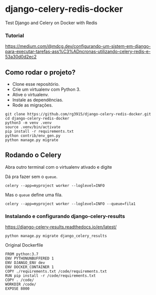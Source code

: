 # django-celery-redis-docker

Test Django and Celery on Docker with Redis

### Tutorial

https://medium.com/@mdcg.dev/configurando-um-sistem-em-django-para-executar-tarefas-ass%C3%ADncronas-utilizando-celery-redis-e-53a30d0d2ec2

## Como rodar o projeto?

* Clone esse repositório.
* Crie um virtualenv com Python 3.
* Ative o virtualenv.
* Instale as dependências.
* Rode as migrações.

```
git clone https://github.com/rg3915/django-celery-redis-docker.git
cd django-celery-redis-docker
python3 -m venv .venv
source .venv/bin/activate
pip install -r requirements.txt
python contrib/env_gen.py
python manage.py migrate
```

## Rodando o Celery

Abra outro terminal com o virtualenv ativado e digite

Dá pra fazer sem o `queue`.

```
celery --app=myproject worker --loglevel=INFO
```

Mas o `queue` define uma fila.

```
celery --app=myproject worker --loglevel=INFO --queue=fila1
```

### Instalando e configurando django-celery-results

https://django-celery-results.readthedocs.io/en/latest/

```
python manage.py migrate django_celery_results
```

Original Dockerfile

```
FROM python:3.7
ENV PYTHONUNBUFFERED 1
ENV DJANGO_ENV dev
ENV DOCKER_CONTAINER 1
COPY ./requirements.txt /code/requirements.txt
RUN pip install -r /code/requirements.txt
COPY . /code/
WORKDIR /code/
EXPOSE 8000
```

